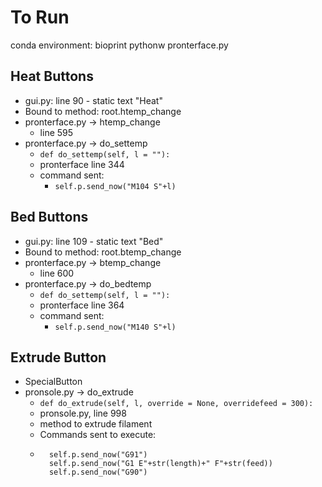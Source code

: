 To Run
======
conda environment: bioprint
pythonw pronterface.py

Heat Buttons
------------
* gui.py: line 90 - static text "Heat"
* Bound to method: root.htemp_change
* pronterface.py -> htemp_change
  * line 595
* pronterface.py -> do_settemp
  * `def do_settemp(self, l = ""):`
  * pronterface line 344
  * command sent:
    * `self.p.send_now("M104 S"+l)`


Bed Buttons
-----------
* gui.py: line 109 - static text "Bed"  
* Bound to method: root.btemp_change
* pronterface.py -> btemp_change
  * line 600
* pronterface.py -> do_bedtemp
  * `def do_settemp(self, l = ""):`
  * pronterface line 364
  * command sent:
    * `self.p.send_now("M140 S"+l)`

Extrude Button
--------------
* SpecialButton
* pronsole.py -> do_extrude
    * `def do_extrude(self, l, override = None, overridefeed = 300):`
    * pronsole.py, line 998
    * method to extrude filament
    * Commands sent to execute:
    * ``` 
        self.p.send_now("G91")
        self.p.send_now("G1 E"+str(length)+" F"+str(feed))
        self.p.send_now("G90")
      ```

